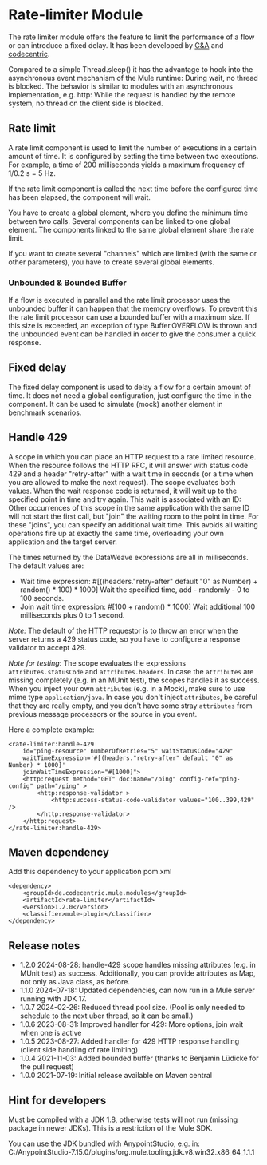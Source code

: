 # Rate-limiter Module

The rate limiter module offers the feature to limit the performance of a flow or can introduce a fixed delay. 
It has been developed by [C&A](https://www.c-and-a.com/) and [codecentric](https://www.codecentric.de/).

Compared to a simple Thread.sleep() it has the advantage to hook into the asynchronous event mechanism of the 
Mule runtime: During wait, no thread is blocked. The behavior is similar to modules with an asynchronous implementation,
e.g. http: While the request is handled by the remote system, no thread on the client side is blocked. 


## Rate limit

A rate limit component is used to limit the number of executions in a certain amount of time. It is configured by setting
the time between two executions. For example, a time of 200 milliseconds yields a maximum frequency of 1/0.2 s = 5 Hz.

If the rate limit component is called the next time before the configured time has been elapsed, the component will wait.

You have to create a global element, where you define the minimum time between two calls. 
Several components can be linked to one global element. The components linked to the same global element share the rate
limit.

If you want to create several "channels" which are limited (with the same or other parameters), 
you have to create several global elements.

### Unbounded & Bounded Buffer 

If a flow is executed in parallel and the rate limit processor uses the unbounded buffer it can happen that the memory overflows. 
To prevent this the rate limit processor can use a bounded buffer with a maximum size. 
If this size is exceeded, an exception of type Buffer.OVERFLOW is thrown and the unbounded event can be handled in order to give the consumer a quick response.

## Fixed delay

The fixed delay component is used to delay a flow for a certain amount of time. It does not need a global configuration,
just configure the time in the component. It can be used to simulate (mock) another element in benchmark scenarios.


## Handle 429

A scope in which you can place an HTTP request to a rate limited resource. When the resource follows the HTTP
RFC, it will answer with status code 429 and a header "retry-after" with a wait time in seconds (or a time
when you are allowed to make the next request). The scope evaluates both values. When the wait response code
is returned, it will wait up to the specified point in time and try again. This wait is associated with an ID:
Other occurrences of this scope in the same application with the same ID will not start the first call, but
"join" the waiting room to the point in time. For these "joins", you can specify an additional
wait time. This avoids all waiting operations fire up at exactly the same time, overloading your own application and
the target server.

The times returned by the DataWeave expressions are all in milliseconds. The default values are:   

* Wait time expression: #[((headers."retry-after" default "0" as Number) + random() * 100) * 1000]
  Wait the specified time, add - randomly - 0 to 100 seconds.
* Join wait time expression: #[100 + random() * 1000]
  Wait additional 100 milliseconds plus 0 to 1 second.

*Note:* The default of the HTTP requestor is to throw an error when the server returns a 429 status code,
so you have to configure a response validator to accept 429. 

*Note for testing*: The scope evaluates the expressions `attributes.statusCode` and `attributes.headers`. 
In case the `attributes` are missing completely (e.g. in an MUnit test), the scopes handles it as success.
When you inject your own `attributes` (e.g. in a Mock), make sure to use mime type `application/java`.
In case you don't inject `attributes`, be careful that they are really empty, and you don't have some stray
`attributes` from previous message processors or the source in you event.

Here a complete example:

```
<rate-limiter:handle-429
	id="ping-resource" numberOfRetries="5" waitStatusCode="429" 
	waitTimeExpression='#[(headers."retry-after" default "0" as Number) * 1000]' 
	joinWaitTimeExpression="#[1000]">
	<http:request method="GET" doc:name="/ping" config-ref="ping-config" path="/ping" >
		<http:response-validator >
			<http:success-status-code-validator values="100..399,429" />
		</http:response-validator>
	</http:request>
</rate-limiter:handle-429>
```


## Maven dependency

Add this dependency to your application pom.xml

```
<dependency>
	<groupId>de.codecentric.mule.modules</groupId>
	<artifactId>rate-limiter</artifactId>
	<version>1.2.0</version>
	<classifier>mule-plugin</classifier>
</dependency>
```

## Release notes

* 1.2.0 2024-08-28: handle-429 scope handles missing attributes (e.g. in MUnit test) as success. 
                    Additionally, you can provide attributes as Map, not only as Java class, as before.
* 1.1.0 2024-07-18: Updated dependencies, can now run in a Mule server running with JDK 17.
* 1.0.7 2024-02-26: Reduced thread pool size. (Pool is only needed to schedule to the next uber thread, so it can be small.)
* 1.0.6 2023-08-31: Improved handler for 429: More options, join wait when one is active
* 1.0.5 2023-08-27: Added handler for 429 HTTP response handling (client side handling of rate limiting)
* 1.0.4 2021-11-03: Added bounded buffer (thanks to Benjamin Lüdicke for the pull request)
* 1.0.0 2021-07-19: Initial release available on Maven central

## Hint for developers

Must be compiled with a JDK 1.8, otherwise tests will not run (missing package in newer JDKs). This is a restriction of the Mule SDK. 

You can use the JDK bundled with AnypointStudio, e.g. in: C:/AnypointStudio-7.15.0/plugins/org.mule.tooling.jdk.v8.win32.x86_64_1.1.1

